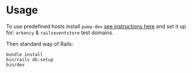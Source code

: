 # Usage

To use predefined hosts install `puma-dev` [see instructions here](https://github.com/puma/puma-dev)
and set it up for: `arkency` & `railseventstore` test domains.

Then standard way of Rails:

```
bundle install
bin/rails db:setup
bin/dev
```

